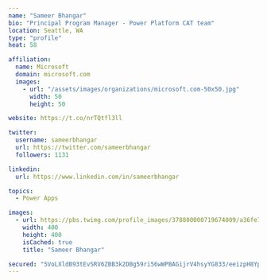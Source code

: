 ```yaml
---
name: "Sameer Bhangar"
bio: "Principal Program Manager - Power Platform CAT team"
location: Seattle, WA
type: "profile"
heat: 58

affiliation:
  name: Microsoft
  domain: microsoft.com
  images:
    - url: "/assets/images/organizations/microsoft.com-50x50.jpg"
      width: 50
      height: 50

website: https://t.co/nrTQtfl3ll

twitter:
  username: sameerbhangar
  url: https://twitter.com/sameerbhangar
  followers: 1131

linkedin:
  url: https://www.linkedin.com/in/sameerbhangar

topics:
  - Power Apps

images:
  - url: https://pbs.twimg.com/profile_images/378800000719674009/a36fe7ddfab1778b76e5793772e43798_400x400.jpeg
    width: 400
    height: 400
    isCached: true
    title: "Sameer Bhangar"

secured: "5VoLXldB93tEvSRV6ZBB3k2DBg59ri56wWPBAGijrV4hsyYG833/eeizpH8YpnKvlprrXVjbizM8J4i9lHW+J885DUOW7qim8PmDuW7/EXJ0PBXDEXnuPogicA1OU1S6rXjUDKWK+FdCPW0ixmk6YD1CFFyGMza9HCY1AoaP8SODIKzq+qZ5PryxwRN5BCb4ZIuCrXTU4WwhriOBIyVxdM8CV5OCcKscSoJTv1CSuCulbl3a70lF1jrQvrHC3r62WGEFBD5v6coKqTyUh5r8Q10rTjpTnYQEIlusD1XDUu6Zemic+R3Hng1Ip6c4m7m41jk1Z30Zd088V4koV2RgWpjn/uJ8MpUIeV0ZI+/kBfJLHjOAQGL8VaxAQCmPm12OAGy/UCq3k/x89ufU+9zxFyV6VvIWOXDj48Q5sdoaeSE=;4QeIiN0B728gwp671/PQnQ=="
---
```


